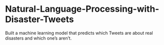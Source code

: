 # Natural-Language-Processing-with-Disaster-Tweets
Built a machine learning model that predicts which Tweets are about real disasters and which one’s aren’t.
